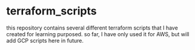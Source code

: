 # terraform_scripts

this repository contains several different terraform scripts that I have created for learning purposed.
so far, I have only used it for AWS, but will add GCP scripts here in future.
